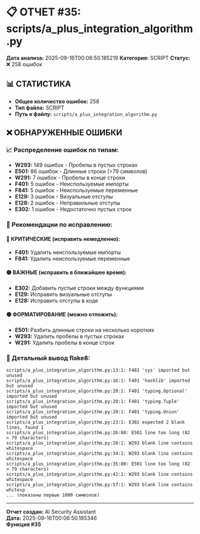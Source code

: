 # 📋 ОТЧЕТ #35: scripts/a_plus_integration_algorithm.py

**Дата анализа:** 2025-09-16T00:06:50.185219
**Категория:** SCRIPT
**Статус:** ❌ 258 ошибок

## 📊 СТАТИСТИКА

- **Общее количество ошибок:** 258
- **Тип файла:** SCRIPT
- **Путь к файлу:** `scripts/a_plus_integration_algorithm.py`

## ❌ ОБНАРУЖЕННЫЕ ОШИБКИ

### 📈 Распределение ошибок по типам:

- **W293:** 149 ошибок - Пробелы в пустых строках
- **E501:** 86 ошибок - Длинные строки (>79 символов)
- **W291:** 7 ошибок - Пробелы в конце строки
- **F401:** 5 ошибок - Неиспользуемые импорты
- **F841:** 5 ошибок - Неиспользуемые переменные
- **E129:** 3 ошибок - Визуальные отступы
- **E128:** 2 ошибок - Неправильные отступы
- **E302:** 1 ошибок - Недостаточно пустых строк

### 🎯 Рекомендации по исправлению:

#### 🔴 КРИТИЧЕСКИЕ (исправить немедленно):
- **F401:** Удалить неиспользуемые импорты
- **F841:** Удалить неиспользуемые переменные

#### 🟡 ВАЖНЫЕ (исправить в ближайшее время):
- **E302:** Добавить пустые строки между функциями
- **E129:** Исправить визуальные отступы
- **E128:** Исправить отступы в коде

#### 🟢 ФОРМАТИРОВАНИЕ (можно отложить):
- **E501:** Разбить длинные строки на несколько коротких
- **W293:** Удалить пробелы в пустых строках
- **W291:** Удалить пробелы в конце строк

### 📝 Детальный вывод flake8:

```
scripts/a_plus_integration_algorithm.py:13:1: F401 'sys' imported but unused
scripts/a_plus_integration_algorithm.py:16:1: F401 'hashlib' imported but unused
scripts/a_plus_integration_algorithm.py:20:1: F401 'typing.Optional' imported but unused
scripts/a_plus_integration_algorithm.py:20:1: F401 'typing.Tuple' imported but unused
scripts/a_plus_integration_algorithm.py:20:1: F401 'typing.Union' imported but unused
scripts/a_plus_integration_algorithm.py:23:1: E302 expected 2 blank lines, found 1
scripts/a_plus_integration_algorithm.py:26:80: E501 line too long (82 > 79 characters)
scripts/a_plus_integration_algorithm.py:28:1: W293 blank line contains whitespace
scripts/a_plus_integration_algorithm.py:34:1: W293 blank line contains whitespace
scripts/a_plus_integration_algorithm.py:35:80: E501 line too long (82 > 79 characters)
scripts/a_plus_integration_algorithm.py:42:1: W293 blank line contains whitespace
scripts/a_plus_integration_algorithm.py:57:1: W293 blank line contains whitesp
... (показаны первые 1000 символов)
```

---
**Отчет создан:** AI Security Assistant  
**Дата:** 2025-09-16T00:06:50.185346  
**Функция #35**
